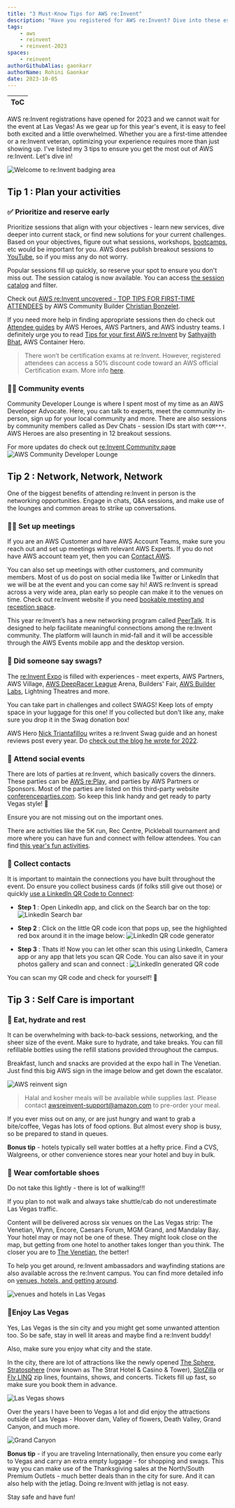 ```yaml
---
title: "3 Must-Know Tips for AWS re:Invent"
description: "Have you registered for AWS re:Invent? Dive into these essential tips to maximize your experience and get the most out of the event"
tags:
    - aws
    - reinvent
    - reinvent-2023
spaces:
    - reinvent
authorGithubAlias: gaonkarr
authorName: Rohini Gaonkar
date: 2023-10-05
---
```


| ToC |
|-----|

AWS re:Invent registrations have opened for 2023 and we cannot wait for the event at Las Vegas!  As we gear up for this year's event, it is easy to feel both excited and a little overwhelmed. Whether you are a first-time attendee or a re:Invent veteran, optimizing your experience requires more than just showing up. I've listed my 3 tips to ensure you get the most out of AWS re:Invent. Let's dive in!

![Welcome to re:Invent badging area](images/reinvent-badging-area.jpg)

## Tip 1 : Plan your activities

### ✅ Prioritize and reserve early

 Prioritize sessions that align with your objectives - learn new services, dive deeper into current stack, or find new solutions for your current challenges. Based on your objectives, figure out what sessions, workshops, [bootcamps](https://reinvent.awsevents.com/learn/bootcamps/), etc would be important for you. AWS does publish breakout sessions to [YouTube](https://www.youtube.com/@AWSEventsChannel), so if you miss any do not worry.

 Popular sessions fill up quickly, so reserve your spot to ensure you don't miss out. The session catalog is now available. You can access [the session catalog](https://reinvent.awsevents.com/session-catalog/) and filter.

 Check out [AWS re:Invent uncovered - TOP TIPS FOR FIRST-TIME ATTENDEES](/posts/reinvent-uncovered) by AWS Community Builder [Christian Bonzelet](https://www.linkedin.com/in/christian-bonzelet/).

 If you need more help in finding appropriate sessions then do check out [Attendee guides](https://reinvent.awsevents.com/learn/attendee-guides/?trk=9798ed69-1e88-43ce-9331-412979cf6c70) by AWS Heroes, AWS Partners, and AWS industry teams. I definitely urge you to read [Tips for your first AWS re:Invent](https://reinvent.awsevents.com/learn/attendee-guides/reliability-engineering/?trk=9798ed69-1e88-43ce-9331-412979cf6c70) by [Sathyajith Bhat](https://aws.amazon.com/developer/community/heroes/sathyajith-bhat/?sc_channel=el&sc_campaign=post&sc_content=three-tips-for-reinvent&sc_geo=mult&sc_country=mult&sc_outcome=acq), AWS Container Hero.

 > There won’t be certification exams at re:Invent.  However, registered attendees can access a 50% discount code toward an AWS official Certification exam. More info [here](https://reinvent.awsevents.com/community/aws-certified/).

### 👩‍💻 Community events

Community Developer Lounge is where I spent most of my time as an AWS Developer Advocate. Here, you can talk to experts, meet the community in-person, sign up for your local community and more. There are also sessions by community members called as Dev Chats - session IDs start with `COM***`. AWS Heroes are also presenting in 12 breakout sessions.

For more updates do check out [re:Invent Community page](https://reinvent.awsevents.com/community/#networking)
![AWS Community Developer Lounge](images/dev-lounge.jpg)

## Tip 2 : Network, Network, Network

One of the biggest benefits of attending re:Invent in person is the networking opportunities. Engage in chats, Q&A sessions, and make use of the lounges and common areas to strike up conversations.

### 🧑‍💻 Set up meetings

If you are an AWS Customer and have AWS Account Teams, make sure you reach out and set up meetings with relevant AWS Experts. If you do not have AWS account team yet, then you can [Contact AWS](https://aws.amazon.com/contact-us/?sc_channel=el&sc_campaign=post&sc_content=three-tips-for-reinvent&sc_geo=mult&sc_country=mult&sc_outcome=ac).

You can also set up meetings with other customers, and community members. Most of us do post on social media like Twitter or LinkedIn that we will be at the event and you can come say hi! AWS re:Invent is spread across a very wide area, plan early so people can make it to the venues on time. Check out re:Invent website if you need [bookable meeting and reception space](https://reinvent.awsevents.com/bookable-meeting-space/).

This year re:Invent’s has a new networking program called  [PeerTalk](https://reinvent.awsevents.com/learn/peertalk/). It is designed to help facilitate meaningful connections among the re:Invent community. The platform will launch in mid-fall and it will be accessible through the AWS Events mobile app and the desktop version.

### 🧦 Did someone say swags?

The [re:Invent Expo](https://reinvent.awsevents.com/learn/expo/) is filled with experiences - meet experts, AWS Partners, AWS Village, [AWS DeepRacer League](https://aws.amazon.com/deepracer/league/?sc_channel=el&sc_campaign=post&sc_content=three-tips-for-reinvent&sc_geo=mult&sc_country=mult&sc_outcome=ac) Arena, Builders' Fair, [AWS Builder Labs](https://reinvent.awsevents.com/learn/aws-builder-labs/), Lightning Theatres and more.

You can take part in challenges and collect SWAGS!  Keep lots of empty space in your luggage for this one! If you collected but don't like any, make sure you drop it in the Swag donation box!

AWS Hero [Nick Triantafillou](https://aws.amazon.com/developer/community/heroes/nick-triantafillou/?sc_channel=el&sc_campaign=post&sc_content=three-tips-for-reinvent&sc_geo=mult&sc_country=mult&sc_outcome=ac) writes a re:Invent Swag guide and an honest reviews post every year. Do [check out the blog he wrote for 2022](https://dev.to/aws-builders/reinvent-swag-guide-3j3p).

### 🪩 Attend social events

There are lots of parties at re:Invent, which basically covers the dinners. These parties can be  [AWS re:Play](https://reinvent.awsevents.com/community/replay/), and parties by AWS Partners or Sponsors. Most of the parties are listed on this third-party website [conferenceparties.com](https://conferenceparties.com/reinvent2023/). So keep this link handy and get ready to party Vegas style! 🥳

Ensure you are not missing out on the important ones.

There are activities like the 5K run, Rec Centre, Pickleball tournament and more where you can have fun and connect with fellow attendees. You can find [this year's fun activities](https://reinvent.awsevents.com/community/#competition).

### 📇 Collect contacts

It is important to maintain the connections you have built throughout the event. Do ensure you collect business cards (if folks still give out those) or quickly [use a LinkedIn QR Code to Connect](https://www.linkedin.com/help/linkedin/answer/a525286/using-a-linkedin-qr-code-to-connect-with-members):

- **Step 1** : Open LinkedIn app, and click on the Search bar on the top:
    ![LinkedIn Search bar](images/linkedin-image-1.PNG)

- **Step 2** : Click on the little QR code icon that pops up, see the highlighted red box around it in the image below:
    ![LinkedIn QR code generator](images/linkedin-image-2.PNG)

- **Step 3** : Thats it! Now you can let other scan this using LinkedIn, Camera app or any app that lets you scan QR Code. You can also save it in your photos gallery and scan and connect :
![LinkedIn generated QR code](images/linkedin-image-3.PNG)

You can scan my QR code and check for yourself! 🙂

## Tip 3 : Self Care is important

### 🍔 Eat, hydrate and rest

It can be overwhelming with back-to-back sessions, networking, and the sheer size of the event. Make sure to hydrate, and take breaks. You can fill refillable bottles using the refill stations provided throughout the campus.

Breakfast, lunch and snacks are provided at the expo hall in The Venetian. Just find this big AWS sign in the image below and get down the escalator.

![AWS reinvent sign](images/aws-reinvent-sign.jpg)

> Halal and kosher meals will be available while supplies last. Please contact awsreinvent-support@amazon.com to pre-order your meal.

If you ever miss out on any, or are just hungry and want to grab a bite/coffee, Vegas has lots of food options. But almost every shop is busy, so be prepared to stand in queues.

**Bonus tip** - hotels typically sell water bottles at a hefty price. Find a CVS, Walgreens, or other convenience stores near your hotel and buy in bulk.

### 👟 Wear comfortable shoes

Do not take this lightly - there is lot of walking!!!

If you plan to not walk and always take shuttle/cab do not underestimate Las Vegas traffic.

Content will be delivered across six venues on the Las Vegas strip: The Venetian, Wynn, Encore, Caesars Forum, MGM Grand, and Mandalay Bay. Your hotel may or may not be one of these. They might look close on the map, but getting from one hotel to another takes longer than you think. The closer you are to [The Venetian](https://maps.app.goo.gl/SgufMSUXc8MG9fAJ9), the better!

To help you get around, re:Invent ambassadors and wayfinding stations are also available across the re:Invent campus. You can find more detailed info on [venues, hotels, and getting around](https://reinvent.awsevents.com/campus/).

![venues and hotels in Las Vegas](images/re-invent-hotel-map.jpg "Image from AWS re:Invent website")

### 🎰Enjoy Las Vegas

Yes, Las Vegas is the sin city and you might get some unwanted attention too. So be safe, stay in well lit areas and maybe find a re:Invent buddy!

Also, make sure you enjoy what city and the state.

In the city, there are lot of attractions like  the newly opened [The Sphere](https://www.thespherevegas.com/), [Stratosphere](https://thestrat.com/attractions) (now known as The Strat Hotel & Casino & Tower), [SlotZilla](https://vegasexperience.com/slotzilla-zip-line/) or [Fly LINQ](https://www.caesars.com/linq/things-to-do/attractions/fly-linq) zip lines, fountains, shows, and concerts. Tickets fill up fast, so make sure you book them in advance.

![Las Vegas shows](images/vegas-show.jpg)

Over the years I have been to Vegas a lot and did enjoy the attractions outside of Las Vegas - Hoover dam, Valley of flowers, Death Valley, Grand Canyon, and much more.

![Grand Canyon](images/grand-canyon.jpeg)

**Bonus tip** - if you are traveling Internationally, then ensure you come early to Vegas and carry an extra empty luggage - for shopping and swags. This way you can make use of the Thanksgiving sales at the North/South Premium Outlets - much better deals than in the city for sure. And it can also help with the jetlag. Doing re:Invent with jetlag is not easy.

Stay safe and have fun!
